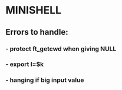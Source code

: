 # MINISHELL

## Errors to handle:
### - protect ft_getcwd when giving NULL
### - export l=$k
### - hanging if big input value